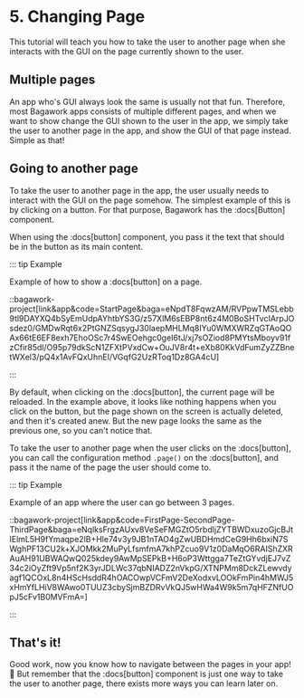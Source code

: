 <script>
	import ViewApp from '$lib/ViewApp.svelte'
</script>

# 5. Changing Page
This tutorial will teach you how to take the user to another page when she interacts with the GUI on the page currently shown to the user.

## Multiple pages
An app who's GUI always look the same is usually not that fun. Therefore, most Bagawork apps consists of multiple different pages, and when we want to show change the GUI shown to the user in the app, we simply take the user to another page in the app, and show the GUI of that page instead. Simple as that!

## Going to another page
To take the user to another page in the app, the user usually needs to interact with the GUI on the page somehow. The simplest example of this is by clicking on a button. For that purpose, Bagawork has the :docs[Button] component.

When using the :docs[button] component, you pass it the text that should be in the button as its main content.

::: tip Example

Example of how to show a :docs[button] on a page.

::bagawork-project[link&app&code=StartPage&baga=eNpdT8FqwzAM/RVPpwTMSLebb9tl9DAYXQ4bSyEmUdpAYhtbYS3G/z57XlM6sEBP8nt6z4M0BoSHTvcIArpJOsdez0/GMDwRqt6x2PtGNZSqsygJ30laepMHLMq8IYu0WMXWRZqGTAoQOAx66tE6EF8exh7EhoOSc7r4SwEOehgc0geI6tJ/xj7sOZiod8PMYtsMboyv91fzCfir85dl/O95p79dkScN1ZFXtPVxdCw+OuJV8r4t+eXb80KkVdFumZyZZBnetWXel3/pQ4x1AvFQxUhnEI/VGqfG2UzRToq1Dz8GA4cU]

:::

By default, when clicking on the :docs[button], the current page will be reloaded. In the example above, it looks like nothing happens when you click on the button, but the page shown on the screen is actually deleted, and then it's created anew. But the new page looks the same as the previous one, so you can't notice that.

To take the user to another page when the user clicks on the :docs[button], you can call the configuration method `.page()` on the :docs[button], and pass it the name of the page the user should come to.

::: tip Example

Example of an app where the user can go between 3 pages.

::bagawork-project[link&app&code=FirstPage-SecondPage-ThirdPage&baga=eNqlksFrgzAUxv8VeSeFMGZtO5rbdljZYTBWDxuzoGjcBJtIElmL5H9fYmaqpe2lB+Hle74v3y9JB1nTAO4gZwUBDHmdCeG9Hh6bxiN7SWghPF13CU2k+XJOMkk2MuPyLfsmfmA7khPZcuo9V1z0DaMqO6RAIShZXRAuAH91UBWAQwQ025kdey9AwMpSEPkB+H6oP3Wttgga7TeZtGYvdjEJ7vZ34c2iOyZft9Vp5nf2K3yrJDLWc37qbNIADZ2nVkpG/XTNPMm8DckZLewvdyagf1QCOxL8n4HScHsddR4hOACOwpVCFmV2DeXodxvLOOkFmPin4hMWJ5xHmYfLHiV8WAwo0TUUZ3cbySjmBZDRvVkQJ5wHWa4W9k5m7qHFZNfUOpJ5cFv1B0MVFmA=]

:::

## That's it!
Good work, now you know how to navigate between the pages in your app! 🥳 But remember that the :docs[button] component is just one way to take the user to another page, there exists more ways you can learn later on.